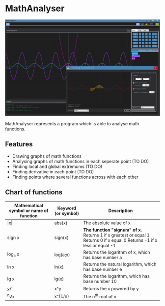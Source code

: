 # MathAnalyser

![Screenshot](https://github.com/MathMark/MathAnalyser/blob/master/ScreenShot.png?raw=true)

MathAnalyser represents a program which is able to analyse math functions. 

## Features
- Drawing graphs of math functions
- Analysing graphs of math functions in each seperate point (TO DO)
- Finding local and global extremums (TO DO)
- Finding derivative in each point (TO DO)
- Finding points where several functions across with each other

## Chart of functions

| Mathematical symbol or name of function | Keyword (or symbol) | Description |
|-----------------------------------------|---------------------|-------------|
| \|x\| | abs(x) | The absolute value of x | &radic;x | sqrt(x) | The square root of x |
| sign x | sign(x) | **The function "signum" of x.** Returns 1 if x greatest or equal 1 Returns 0 if x equal 0 Returns -1 if x less or equal -1 |
| log<sub>a</sub> x | log(a;x) | Returns the logarithm of x, which has base number a |
| ln x | ln(x) | Returns the natural logarithm, which has base number e |
| lg x | lg(x) | Returns the logarithm, which has base number 10 |
| x<sup>y</sup> | x^y | Returns the x powered by y |
| <sup>n</sup>&radic;x | x^(1/n) | The n<sup>th</sup> root of x |
